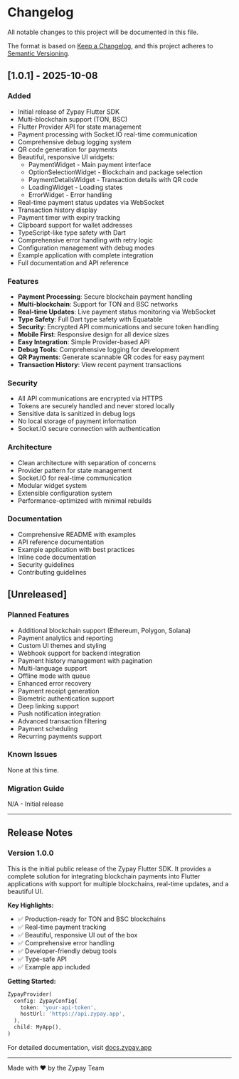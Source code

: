 # Changelog

All notable changes to this project will be documented in this file.

The format is based on [Keep a Changelog](https://keepachangelog.com/en/1.0.0/),
and this project adheres to [Semantic Versioning](https://semver.org/spec/v2.0.0.html).

## [1.0.1] - 2025-10-08

### Added

- Initial release of Zypay Flutter SDK
- Multi-blockchain support (TON, BSC)
- Flutter Provider API for state management
- Payment processing with Socket.IO real-time communication
- Comprehensive debug logging system
- QR code generation for payments
- Beautiful, responsive UI widgets:
  - PaymentWidget - Main payment interface
  - OptionSelectionWidget - Blockchain and package selection
  - PaymentDetailsWidget - Transaction details with QR code
  - LoadingWidget - Loading states
  - ErrorWidget - Error handling
- Real-time payment status updates via WebSocket
- Transaction history display
- Payment timer with expiry tracking
- Clipboard support for wallet addresses
- TypeScript-like type safety with Dart
- Comprehensive error handling with retry logic
- Configuration management with debug modes
- Example application with complete integration
- Full documentation and API reference

### Features

- **Payment Processing**: Secure blockchain payment handling
- **Multi-blockchain**: Support for TON and BSC networks
- **Real-time Updates**: Live payment status monitoring via WebSocket
- **Type Safety**: Full Dart type safety with Equatable
- **Security**: Encrypted API communications and secure token handling
- **Mobile First**: Responsive design for all device sizes
- **Easy Integration**: Simple Provider-based API
- **Debug Tools**: Comprehensive logging for development
- **QR Payments**: Generate scannable QR codes for easy payment
- **Transaction History**: View recent payment transactions

### Security

- All API communications are encrypted via HTTPS
- Tokens are securely handled and never stored locally
- Sensitive data is sanitized in debug logs
- No local storage of payment information
- Socket.IO secure connection with authentication

### Architecture

- Clean architecture with separation of concerns
- Provider pattern for state management
- Socket.IO for real-time communication
- Modular widget system
- Extensible configuration system
- Performance-optimized with minimal rebuilds

### Documentation

- Comprehensive README with examples
- API reference documentation
- Example application with best practices
- Inline code documentation
- Security guidelines
- Contributing guidelines

## [Unreleased]

### Planned Features

- Additional blockchain support (Ethereum, Polygon, Solana)
- Payment analytics and reporting
- Custom UI themes and styling
- Webhook support for backend integration
- Payment history management with pagination
- Multi-language support
- Offline mode with queue
- Enhanced error recovery
- Payment receipt generation
- Biometric authentication support
- Deep linking support
- Push notification integration
- Advanced transaction filtering
- Payment scheduling
- Recurring payments support

### Known Issues

None at this time.

### Migration Guide

N/A - Initial release

---

## Release Notes

### Version 1.0.0

This is the initial public release of the Zypay Flutter SDK. It provides a complete solution for integrating blockchain payments into Flutter applications with support for multiple blockchains, real-time updates, and a beautiful UI.

**Key Highlights:**
- ✅ Production-ready for TON and BSC blockchains
- ✅ Real-time payment tracking
- ✅ Beautiful, responsive UI out of the box
- ✅ Comprehensive error handling
- ✅ Developer-friendly debug tools
- ✅ Type-safe API
- ✅ Example app included

**Getting Started:**
```dart
ZypayProvider(
  config: ZypayConfig(
    token: 'your-api-token',
    hostUrl: 'https://api.zypay.app',
  ),
  child: MyApp(),
)
```

For detailed documentation, visit [docs.zypay.app](https://docs.zypay.app)

---

Made with ❤️ by the Zypay Team

